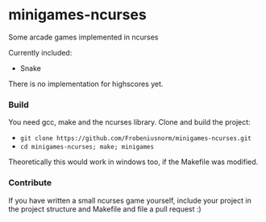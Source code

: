 # minigames-ncurses
Some arcade games implemented in ncurses

Currently included:
 * Snake

There is no implementation for highscores yet.

### Build ###
You need gcc, make and the ncurses library. 
Clone and build the project:
  * ``git clone https://github.com/Frobeniusnorm/minigames-ncurses.git``
  * ``cd minigames-ncurses; make; minigames``

Theoretically this would work in windows too, if the Makefile was modified.

### Contribute ###
If you have written a small ncurses game yourself, include your project in the project structure and Makefile and file a pull request :)
